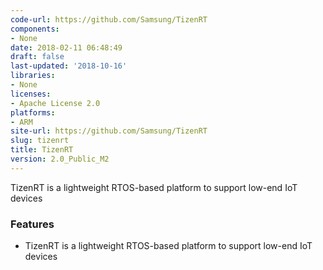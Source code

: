 ```yaml
---
code-url: https://github.com/Samsung/TizenRT
components:
- None
date: 2018-02-11 06:48:49
draft: false
last-updated: '2018-10-16'
libraries:
- None
licenses:
- Apache License 2.0
platforms:
- ARM
site-url: https://github.com/Samsung/TizenRT
slug: tizenrt
title: TizenRT
version: 2.0_Public_M2
---
```

TizenRT is a lightweight RTOS-based platform to support low-end IoT devices

<!--more-->

### Features
- TizenRT is a lightweight RTOS-based platform to support low-end IoT devices


